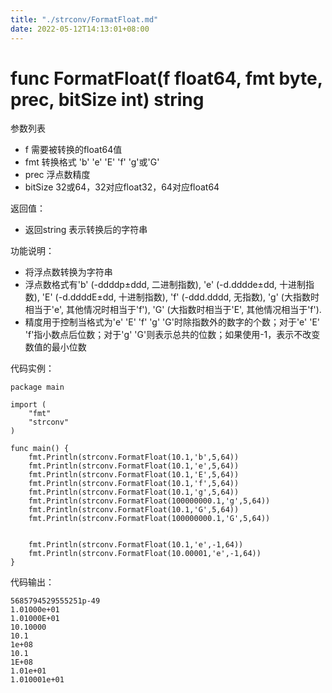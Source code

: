 ```yaml
---
title: "./strconv/FormatFloat.md"
date: 2022-05-12T14:13:01+08:00
---
```

# func FormatFloat(f float64, fmt byte, prec, bitSize int) string

参数列表

- f         需要被转换的float64值 
- fmt       转换格式 'b' 'e' 'E' 'f' 'g'或'G'
- prec      浮点数精度
- bitSize   32或64，32对应float32，64对应float64

返回值：

- 返回string 表示转换后的字符串 

功能说明：

- 将浮点数转换为字符串
- 浮点数格式有'b' (-ddddp±ddd, 二进制指数), 'e' (-d.dddde±dd, 十进制指数), 'E' (-d.ddddE±dd, 十进制指数), 'f' (-ddd.dddd, 无指数), 'g' (大指数时相当于'e', 其他情况时相当于'f'), 'G' (大指数时相当于'E', 其他情况相当于'f').
- 精度用于控制当格式为'e' 'E' 'f' 'g' 'G'时除指数外的数字的个数；对于'e' 'E' 'f'指小数点后位数；对于'g' 'G'则表示总共的位数；如果使用-1，表示不改变数值的最小位数

代码实例：

	package main
	
	import (
		"fmt"
		"strconv"
	)
	
    func main() {
        fmt.Println(strconv.FormatFloat(10.1,'b',5,64))
        fmt.Println(strconv.FormatFloat(10.1,'e',5,64))
        fmt.Println(strconv.FormatFloat(10.1,'E',5,64))
        fmt.Println(strconv.FormatFloat(10.1,'f',5,64))
        fmt.Println(strconv.FormatFloat(10.1,'g',5,64))
        fmt.Println(strconv.FormatFloat(100000000.1,'g',5,64))
        fmt.Println(strconv.FormatFloat(10.1,'G',5,64))
        fmt.Println(strconv.FormatFloat(100000000.1,'G',5,64))
        
        
        fmt.Println(strconv.FormatFloat(10.1,'e',-1,64))
        fmt.Println(strconv.FormatFloat(10.00001,'e',-1,64))
    }


代码输出：

    5685794529555251p-49
    1.01000e+01
    1.01000E+01
    10.10000
    10.1
    1e+08
    10.1
    1E+08
    1.01e+01
    1.010001e+01